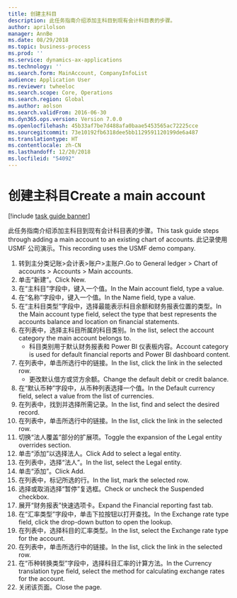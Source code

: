 ```yaml
---
title: 创建主科目
description: 此任务指南介绍添加主科目到现有会计科目表的步骤。
author: aprilolson
manager: AnnBe
ms.date: 08/29/2018
ms.topic: business-process
ms.prod: ''
ms.service: dynamics-ax-applications
ms.technology: ''
ms.search.form: MainAccount, CompanyInfoList
audience: Application User
ms.reviewer: twheeloc
ms.search.scope: Core, Operations
ms.search.region: Global
ms.author: aolson
ms.search.validFrom: 2016-06-30
ms.dyn365.ops.version: Version 7.0.0
ms.openlocfilehash: 45b33af7be7d488afa0baae5453565ac72225cce
ms.sourcegitcommit: 73e10192fb6318dee5bb1129591120199de6a487
ms.translationtype: HT
ms.contentlocale: zh-CN
ms.lasthandoff: 12/20/2018
ms.locfileid: "54092"
---
```

# <a name="create-a-main-account"></a><span data-ttu-id="4f596-103">创建主科目</span><span class="sxs-lookup"><span data-stu-id="4f596-103">Create a main account</span></span>

[!include [task guide banner](../../includes/task-guide-banner.md)]

<span data-ttu-id="4f596-104">此任务指南介绍添加主科目到现有会计科目表的步骤。</span><span class="sxs-lookup"><span data-stu-id="4f596-104">This task guide steps through adding a main account to an existing chart of accounts.</span></span> <span data-ttu-id="4f596-105">此记录使用 USMF 公司演示。</span><span class="sxs-lookup"><span data-stu-id="4f596-105">This recording uses the USMF demo company.</span></span>  

1. <span data-ttu-id="4f596-106">转到主分类记账>会计表>账户>主账户.</span><span class="sxs-lookup"><span data-stu-id="4f596-106">Go to General ledger > Chart of accounts > Accounts > Main accounts.</span></span>
2. <span data-ttu-id="4f596-107">单击“新建”。</span><span class="sxs-lookup"><span data-stu-id="4f596-107">Click New.</span></span>
3. <span data-ttu-id="4f596-108">在“主科目”字段中，键入一个值。</span><span class="sxs-lookup"><span data-stu-id="4f596-108">In the Main account field, type a value.</span></span>
4. <span data-ttu-id="4f596-109">在“名称”字段中，键入一个值。</span><span class="sxs-lookup"><span data-stu-id="4f596-109">In the Name field, type a value.</span></span>
5. <span data-ttu-id="4f596-110">在“主科目类型”字段中，选择最能表示科目余额和财务报表位置的类型。</span><span class="sxs-lookup"><span data-stu-id="4f596-110">In the Main account type field, select the type that best represents the accounts balance and location on financial statements.</span></span>
6. <span data-ttu-id="4f596-111">在列表中，选择主科目所属的科目类别。</span><span class="sxs-lookup"><span data-stu-id="4f596-111">In the list, select the account category the main account belongs to.</span></span>
    * <span data-ttu-id="4f596-112">科目类别用于默认财务报表和 Power BI 仪表板内容。</span><span class="sxs-lookup"><span data-stu-id="4f596-112">Account category is used for default financial reports and Power BI dashboard content.</span></span>  
7. <span data-ttu-id="4f596-113">在列表中，单击所选行中的链接。</span><span class="sxs-lookup"><span data-stu-id="4f596-113">In the list, click the link in the selected row.</span></span>
    * <span data-ttu-id="4f596-114">更改默认借方或贷方余额。</span><span class="sxs-lookup"><span data-stu-id="4f596-114">Change the default debit or credit balance.</span></span>  
8. <span data-ttu-id="4f596-115">在“默认币种”字段中，从币种列表选择一个值。</span><span class="sxs-lookup"><span data-stu-id="4f596-115">In the Default currency field, select a value from the list of currencies.</span></span>
9. <span data-ttu-id="4f596-116">在列表中，找到并选择所需记录。</span><span class="sxs-lookup"><span data-stu-id="4f596-116">In the list, find and select the desired record.</span></span>
10. <span data-ttu-id="4f596-117">在列表中，单击所选行中的链接。</span><span class="sxs-lookup"><span data-stu-id="4f596-117">In the list, click the link in the selected row.</span></span>
11. <span data-ttu-id="4f596-118">切换“法人覆盖”部分的扩展项。</span><span class="sxs-lookup"><span data-stu-id="4f596-118">Toggle the expansion of the Legal entity overrides section.</span></span>
12. <span data-ttu-id="4f596-119">单击“添加”以选择法人。</span><span class="sxs-lookup"><span data-stu-id="4f596-119">Click Add to select a legal entity.</span></span>
13. <span data-ttu-id="4f596-120">在列表中，选择“法人”。</span><span class="sxs-lookup"><span data-stu-id="4f596-120">In the list, select the Legal entity.</span></span>
14. <span data-ttu-id="4f596-121">单击“添加”。</span><span class="sxs-lookup"><span data-stu-id="4f596-121">Click Add.</span></span>
15. <span data-ttu-id="4f596-122">在列表中，标记所选的行。</span><span class="sxs-lookup"><span data-stu-id="4f596-122">In the list, mark the selected row.</span></span>
16. <span data-ttu-id="4f596-123">选择或取消选择“暂停”复选框。</span><span class="sxs-lookup"><span data-stu-id="4f596-123">Check or uncheck the Suspended checkbox.</span></span>
17. <span data-ttu-id="4f596-124">展开“财务报表”快速选项卡。</span><span class="sxs-lookup"><span data-stu-id="4f596-124">Expand the Financial reporting fast tab.</span></span>
18. <span data-ttu-id="4f596-125">在“汇率类型”字段中，单击下拉按钮以打开查找。</span><span class="sxs-lookup"><span data-stu-id="4f596-125">In the Exchange rate type field, click the drop-down button to open the lookup.</span></span>
19. <span data-ttu-id="4f596-126">在列表中，选择科目的汇率类型。</span><span class="sxs-lookup"><span data-stu-id="4f596-126">In the list, select the Exchange rate type for the account.</span></span>
20. <span data-ttu-id="4f596-127">在列表中，单击所选行中的链接。</span><span class="sxs-lookup"><span data-stu-id="4f596-127">In the list, click the link in the selected row.</span></span>
21. <span data-ttu-id="4f596-128">在“币种转换类型”字段中，选择科目汇率的计算方法。</span><span class="sxs-lookup"><span data-stu-id="4f596-128">In the Currency translation type field, select the method for calculating exchange rates for the account.</span></span>
22. <span data-ttu-id="4f596-129">关闭该页面。</span><span class="sxs-lookup"><span data-stu-id="4f596-129">Close the page.</span></span>

